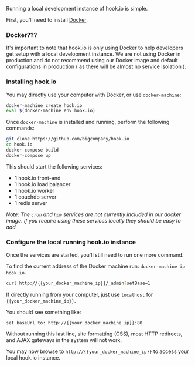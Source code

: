 
Running a local development instance of hook.io is simple.

First, you'll need to install [Docker](https://docs.docker.com/engine/installation/).

### Docker???

It's important to note that hook.io is only using Docker to help developers get setup with a local development instance. We are not using Docker in production and do not recommend using our Docker image and default configurations in production ( as there will be almost no service isolation ).

### Installing hook.io

You may directly use your computer with Docker, or use `docker-machine`:

```bash
docker-machine create hook.io
eval $(docker-machine env hook.io)
```

Once `docker-machine` is installed and running, perform the following commands:

``` bash
git clone https://github.com/bigcompany/hook.io
cd hook.io
docker-compose build
docker-compose up
```

This should start the following services:

 - 1 hook.io front-end
 - 1 hook.io load balancer
 - 1 hook.io worker
 - 1 couchdb server
 - 1 redis server

*Note: The `cron` and `hpm` services are not currently included in our docker image. If you require using these services locally they should be easy to add.*

### Configure the local running hook.io instance

Once the services are started, you'll still need to run one more command.

To find the current address of the Docker machine run: `docker-machine ip hook.io`.

```bash
curl http://{{your_docker_machine_ip}}/_admin?setBase=1
```

If directly running from your computer, just use `localhost` for `{{your_docker_machine_ip}}`.

You should see something like:

```
set baseUrl to: http://{{your_docker_machine_ip}}:80
```

Without running this last line, site formatting (CSS), most HTTP redirects, and AJAX gateways in the system will not work. 

You may now browse to `http://{{your_docker_machine_ip}}` to access your local hook.io instance.

